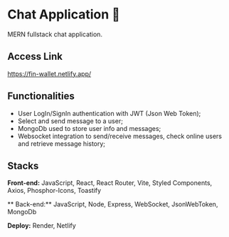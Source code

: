 # Chat Application 💬

MERN fullstack chat application.

## Access Link

https://fin-wallet.netlify.app/

## Functionalities

- User LogIn/SignIn authentication with JWT (Json Web Token);
- Select and send message to a user;
- MongoDb used to store user info and messages;
- Websocket integration to send/receive messages, check online users and retrieve message history;

## Stacks

**Front-end:** JavaScript, React, React Router, Vite, Styled Components, Axios, Phosphor-Icons, Toastify

** Back-end:**
JavaScript, Node, Express, WebSocket, JsonWebToken, MongoDb

**Deploy:** Render, Netlify